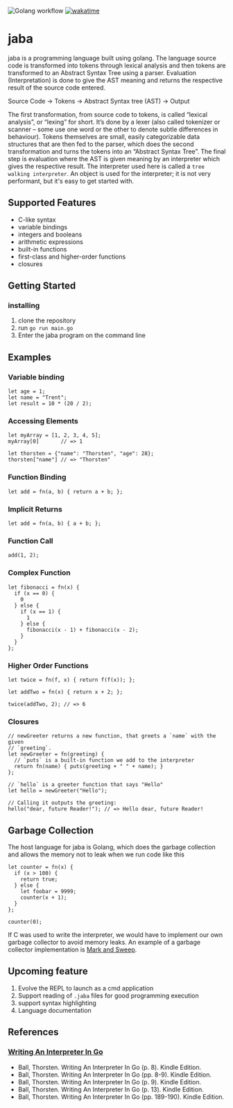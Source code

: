 ![Golang workflow](https://github.com/maxwellgithinji/jaba/actions/workflows/go.yml/badge.svg) 
[![wakatime](https://wakatime.com/badge/user/5af887ac-99ff-4b74-9e6a-34c9b421a9d6/project/018d23bd-78d1-4d92-baae-d1019d0fef51.svg)](https://wakatime.com/badge/user/5af887ac-99ff-4b74-9e6a-34c9b421a9d6/project/018d23bd-78d1-4d92-baae-d1019d0fef51)

# jaba
jaba is a programming language built using golang. The language source code is transformed into tokens through lexical analysis and then tokens are transformed to an Abstract Syntax Tree using a parser. Evaluation (Interpretation) is done to give the AST meaning and returns the respective result of the source code entered.

Source Code -> Tokens -> Abstract Syntax tree (AST) -> Output

The first transformation, from source code to tokens, is called “lexical analysis”, or “lexing” for short. It’s done by a lexer (also called tokenizer or scanner – some use one word or the other to denote subtle differences in behaviour). 
Tokens themselves are small, easily categorizable data structures that are then fed to the parser, which does the second transformation and turns the tokens into an “Abstract Syntax Tree”. The final step is evaluation where the AST is given meaning by an interpreter which gives the respective result. The interpreter used here is called a `tree walking interpreter`. An object is used for the interpreter; it is not very performant, but it's easy to get started with.

## Supported Features
- C-like syntax
- variable bindings
- integers and booleans
- arithmetic expressions
- built-in functions
- first-class and higher-order functions
- closures

## Getting Started

### installing
1. clone the repository
2. run `go run main.go`
3. Enter the jaba program on the command line


## Examples 

### Variable binding
```
let age = 1;
let name = "Trent";
let result = 10 * (20 / 2);
```
### Accessing Elements
```
let myArray = [1, 2, 3, 4, 5];
myArray[0]       // => 1

let thorsten = {"name": "Thorsten", "age": 28};
thorsten["name"] // => "Thorsten"
```
### Function Binding
```
let add = fn(a, b) { return a + b; };
```

### Implicit Returns
```
let add = fn(a, b) { a + b; };
```

### Function Call
```
add(1, 2);
```
### Complex Function
```
let fibonacci = fn(x) {
  if (x == 0) {
    0
  } else {
    if (x == 1) {
      1
    } else {
      fibonacci(x - 1) + fibonacci(x - 2);
    }
  }
};
```

### Higher Order Functions
```
let twice = fn(f, x) { return f(f(x)); };

let addTwo = fn(x) { return x + 2; };

twice(addTwo, 2); // => 6
```

### Closures
```
// newGreeter returns a new function, that greets a `name` with the given
// `greeting`.
let newGreeter = fn(greeting) {
  // `puts` is a built-in function we add to the interpreter
  return fn(name) { puts(greeting + " " + name); }
};

// `hello` is a greeter function that says "Hello"
let hello = newGreeter("Hello");

// Calling it outputs the greeting:
hello("dear, future Reader!"); // => Hello dear, future Reader!
```

## Garbage Collection
The host language for jaba is Golang, which does the garbage collection and allows the memory not to leak when we run code like this
```
let counter = fn(x) {
  if (x > 100) {
    return true;
  } else {
    let foobar = 9999;
    counter(x + 1); 
  }
}; 

counter(0);
```
If C was used to write the interpreter, we would have to implement our own garbage collector to avoid memory leaks. 
An example of a garbage collector implementation is [Mark and Sweep](https://www.geeksforgeeks.org/mark-and-sweep-garbage-collection-algorithm/).

## Upcoming feature
1. Evolve the REPL to launch as a cmd application
2. Support reading of `.jaba` files for good programming execution
2. support syntax highlighting
4. Language documentation

## References 
### [ Writing An Interpreter In Go](https://interpreterbook.com/)
- Ball, Thorsten. Writing An Interpreter In Go (p. 8). Kindle Edition.
- Ball, Thorsten. Writing An Interpreter In Go (pp. 8-9). Kindle Edition.
- Ball, Thorsten. Writing An Interpreter In Go (p. 9). Kindle Edition.
- Ball, Thorsten. Writing An Interpreter In Go (p. 13). Kindle Edition. 
- Ball, Thorsten. Writing An Interpreter In Go (pp. 189-190). Kindle Edition. 
